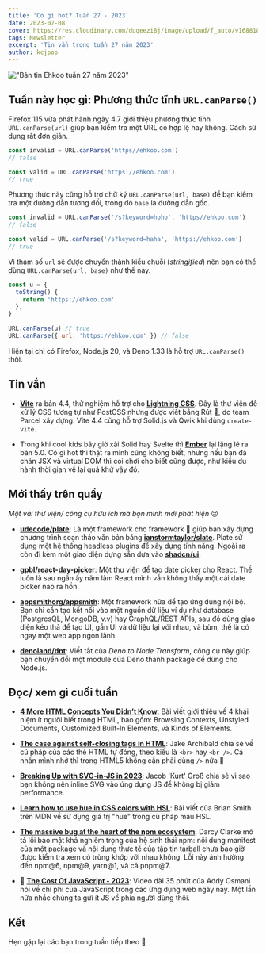 ```yaml
---
title: 'Có gì hot? Tuần 27 - 2023'
date: 2023-07-08
cover: https://res.cloudinary.com/duqeezi8j/image/upload/f_auto/v1688186539/ehkoo/newsletters/w27-2023.png
tags: Newsletter
excerpt: 'Tin vắn trong tuần 27 năm 2023'
author: kcjpop
---
```


!["Bản tin Ehkoo tuần 27 năm 2023"](https://res.cloudinary.com/duqeezi8j/image/upload/f_auto/v1688186539/ehkoo/newsletters/w27-2023.png)

## Tuần này học gì: Phương thức tĩnh `URL.canParse()`

Firefox 115 vừa phát hành ngày 4.7 giới thiệu phương thức tĩnh `URL.canParse(url)` giúp bạn kiểm tra một URL có hợp lệ hay không. Cách sử dụng rất đơn giản.

```js
const invalid = URL.canParse('https//ehkoo.com')
// false

const valid = URL.canParse('https://ehkoo.com')
// true
```

Phương thức này cũng hỗ trợ chữ ký `URL.canParse(url, base)` để bạn kiểm tra một đường dẫn tương đối, trong đó `base` là đường dẫn gốc.

```js
const invalid = URL.canParse('/s?keyword=hoho', 'https//ehkoo.com')
// false

const valid = URL.canParse('/s?keyword=haha', 'https://ehkoo.com')
// true
```

Vì tham số `url` sẽ được chuyển thành kiểu chuỗi (_stringified_) nên bạn có thể dùng `URL.canParse(url, base)` như thế này.

```js
const u = {
  toString() {
    return 'https://ehkoo.com'
  },
}

URL.canParse(u) // true
URL.canParse({ url: 'https://ehkoo.com' }) // false
```

Hiện tại chỉ có Firefox, Node.js 20, và Deno 1.33 là hỗ trợ `URL.canParse()` thôi.

## Tin vắn

- [**Vite**](https://github.com/vitejs/vite/blob/main/packages/vite/CHANGELOG.md#440-2023-07-06) ra bản 4.4, thử nghiệm hỗ trợ cho [**Lightning CSS**](https://lightningcss.dev/). Đây là thư viện để xử lý CSS tương tự như PostCSS nhưng được viết bằng Rút 🦀, do team Parcel xây dựng. Vite 4.4 cũng hỗ trợ Solid.js và Qwik khi dùng `create-vite`.

- Trong khi cool kids bây giờ xài Solid hay Svelte thì [**Ember**](https://blog.emberjs.com/ember-5-0-released/) lại lặng lẽ ra bản 5.0. Có gì hot thì thật ra mình cũng không biết, nhưng nếu bạn đã chán JSX và virtual DOM thì coi chơi cho biết cũng được, như kiểu du hành thời gian về lại quá khứ vậy đó.

## Mới thấy trên quầy

_Một vài thư viện/ công cụ hữu ích mà bọn mình mới phát hiện_ 😛

- [**udecode/plate**](https://github.com/udecode/plate): Là một framework cho framework 🤣 giúp bạn xây dựng chương trình soạn thảo văn bản bằng [**ianstormtaylor/slate**](https://github.com/ianstormtaylor/slate). Plate sử dụng một hệ thống headless plugins để xây dựng tính năng. Ngoài ra còn đi kèm một giao diện dựng sẵn dựa vào [**shadcn/ui**](https://ui.shadcn.com/).

- [**gpbl/react-day-picker**](https://github.com/gpbl/react-day-picker): Một thư viện để tạo date picker cho React. Thề luôn là sau ngần ấy năm làm React mình vẫn không thấy một cái date picker nào ra hồn.

- [**appsmithorg/appsmith**](https://github.com/appsmithorg/appsmith): Một framework nữa để tạo ứng dụng nội bộ. Bạn chỉ cần tạo kết nối vào một nguồn dữ liệu ví dụ như database (PostgresQL, MongoDB, v.v) hay GraphQL/REST APIs, sau đó dùng giao diện kéo thả để tạo UI, gắn UI và dữ liệu lại với nhau, và bùm, thế là có ngay một web app ngon lành.

- [**denoland/dnt**](https://github.com/denoland/dnt): Viết tắt của _Deno to Node Transform_, công cụ này giúp bạn chuyển đổi một module của Deno thành package để dùng cho Node.js.

## Đọc/ xem gì cuối tuần

- [**4 More HTML Concepts You Didn’t Know**](https://frontenddogma.com/posts/2023/4-more-html-concepts-you-didnt-know/): Bài viết giới thiệu về 4 khái niệm ít người biết trong HTML, bao gồm: Browsing Contexts, Unstyled Documents, Customized Built-In Elements, và Kinds of Elements.

- [**The case against self-closing tags in HTML**](https://jakearchibald.com/2023/against-self-closing-tags-in-html/): Jake Archibald chia sẻ về cú pháp của các thẻ HTML tự đóng, theo kiểu là `<br>` hay `<br />`. Cá nhân mình nhớ thì trong HTML5 không cần phải dùng `/>` nữa 🧐

- [**Breaking Up with SVG-in-JS in 2023**](https://kurtextrem.de/posts/svg-in-js): Jacob 'Kurt' Groß chia sẻ vì sao bạn không nên inline SVG vào ứng dụng JS để không bị giảm performance.

- [**Learn how to use hue in CSS colors with HSL**](https://developer.mozilla.org/en-US/blog/learn-css-hues-colors-hsl/): Bài viết của Brian Smith trên MDN về sử dụng giá trị "hue" trong cú pháp màu HSL.

- [**The massive bug at the heart of the npm ecosystem**](https://blog.vlt.sh/blog/the-massive-hole-in-the-npm-ecosystem): Darcy Clarke mô tả lỗi bảo mật khá nghiêm trọng của hệ sinh thái npm: nội dung manifest của một package và nội dung thực tế của tập tin tarball chưa bao giờ được kiểm tra xem có trùng khớp với nhau không. Lỗi này ảnh hưởng đến npm@6, npm@9, yarn@1, và cả pnpm@7.

- 🎥 [**The Cost Of JavaScript - 2023**](https://youtu.be/ZKH3DLT4BKw): Video dài 35 phút của Addy Osmani nói về chi phí của JavaScript trong các ứng dụng web ngày nay. Một lần nữa nhắc chúng ta gửi ít JS về phía người dùng thôi.

## Kết

Hẹn gặp lại các bạn trong tuần tiếp theo 👋
